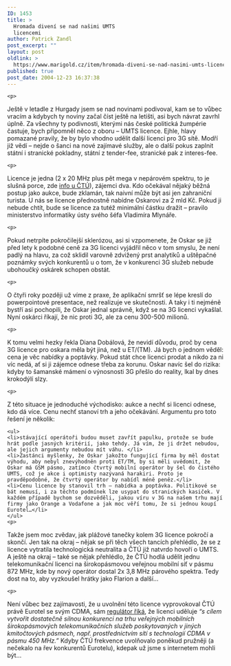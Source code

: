 ```yaml
---
ID: 1453
title: >
  Hromada divení se nad našimi UMTS
  licencemi
author: Patrick Zandl
post_excerpt: ""
layout: post
oldlink: >
  https://www.marigold.cz/item/hromada-diveni-se-nad-nasimi-umts-licencemi
published: true
post_date: 2004-12-23 16:37:38
---
```

	<p>
Ještě v letadle z Hurgady jsem se nad novinami podivoval, kam se to vůbec vracím a kdybych ty noviny začal číst ještě na letišti, asi bych návrat zavrhl úplně. Za všechny ty podivnosti, kterými nás české politická žumpérie častuje, bych připomněl něco z oboru – UMTS licence. Ejhle, hlavy pomazané pravily, že by bylo vhodno udělit další licenci pro 3G sítě. Modří již vědí – nejde o šanci na nové zajímavé služby, ale o další pokus zaplnit státní i stranické pokladny, státní z tender-fee, stranické pak z interes-fee. </p>

	<p>
Licence je jedna (2 x 20 MHz plus pět mega v nepárovém spektru, to je slušná porce, zde <a href="http://www.ctu.cz/art.php?iSearch=&amp;iArt=469">info u ČTÚ</a>), zájemci dva. Kdo očekával nějaký běžná postup jako aukce, bude zklamán, tak naivní může být asi jen zahraniční turista. U nás se licence přednostně nabídne Oskarovi za 2 mld Kč. Pokud ji nebude chtít, bude se licence za tutéž minimální částku dražit – pravilo ministerstvo informatiky ústy svého šéfa Vladimíra Mlynáře. </p>

	<p>
Pokud netrpíte pokročilejší sklerózou, asi si vzpomenete, že Oskar se již před lety k podobné ceně za 3G licenci vyjádřil něco v tom smyslu, že není padlý na hlavu, za což sklidil varovně zdvižený prst analytiků a uštěpačné poznámky svých konkurentů u o tom, že v konkurenci 3G služeb nebude ubohoučký oskárek schopen obstát. </p>

	<p>
O čtyři roky později už víme z praxe, že aplikační smršť se lépe kreslí do powerpointové presentace, než realizuje ve skutečnosti. A taky i ti nejméně bystří asi pochopili, že Oskar jednal správně, když se na 3G licenci vykašlal. Nyní oskárci říkají, že nic proti 3G, ale za cenu 300-500 milionů. </p>

	<p>
K tomu velmi hezky řekla Diana Dobálová, že nevidí důvodu, proč by cena 3G licence pro oskara měla být jiná, než u ET/(TM).  Já bych o jednom věděl: cena je věc nabídky a poptávky. Pokud stát chce licenci prodat a nikdo za ni víc nedá, ať si ji zájemce odnese třeba za korunu. Oskar navíc šel do rizika: kdyby to šamanské mámení o výnosnosti 3G přešlo do reality, lkal by dnes krokodýlí slzy. </p>

	<p>
Z této situace je jednoduché východisko: aukce a nechť si licenci odnese, kdo dá více. Cenu  nechť stanoví trh a jeho očekávání. Argumentu pro toto řešení je několik:</p>

	<ul>
	<li>stávající operátoři budou muset zavřít papulku, protože se bude hrát podle jasných kritérií, jako tehdy. Já vím, že ji držet nebudou, ale jejich argumenty nebudou mít váhu. </li>
	<li>Zastánci myšlenky, že Oskar jakožto fungující firma by měl dostat výhodu, aby nebyl znevýhodněn proti ET/TM, by si měli uvědomit, že Oskar má GSM pásmo, zatímco čtvrtý mobilní operátor by šel do čistého UMTS, což je akce i optimisty nazývaná harakiri. Proto je pravděpodobné, že čtvrtý operátor by nabídl méně peněz.</li>
	<li>Cenu licence by stanovil trh – nabídka a poptávka. Politikové se bát nemusí, i za těchto podmínek lze usypat do stranických kasiček. V každém případě bychom se dozvěděli, jakou víru v 3G na našem trhu mají firmy jako Orange a Vodafone a jak moc věří tomu, že si jednou koupí Eurotel…</li>
	</ul>
	<p>
Takže jsem moc zvědav, jak plážové tanečky kolem 3G licence pokročí a skončí. Jen tak na okraj – nějak se při těch všech tancích přehlédlo, že se z licence vytratila technologická neutralita a ČTÚ již natvrdo hovoří o UMTS. A ještě na okraj – také se nějak přehlédlo, že ČTÚ hodlá udělit jednu telekomunikační licenci na širokopásmovou veřejnou mobilní síť v pásmu 872 MHz, kde by nový operátor dostal 2x 3,8 MHz párového spektra. Tedy dost na to, aby vyzkoušel hrátky jako Flarion a další… </p>

	<p>
Není vůbec bez zajímavosti, že u uvolnění této licence vyprovokoval ČTÚ právě Eurotel se svým CDMA, sám <a href="http://www.ctu.cz/art.php?iSearch=&amp;iArt=470">regulátor říká</a>, že licenci uděluje <i>&#8220;s cílem vytvořit dostatečně silnou konkurenci na trhu veřejných  mobilních širokopásmových  telekomunikačních služeb poskytovaných v jiných kmitočtových pásmech, např. prostřednictvím sítí s technologií CDMA v pásmu 450 MHz.&#8221;</i> Kdyby ČTÚ frekvence uvolňovalo poněkud pružněji (a nečekalo na řev konkurentů Eurotelu), kdepak už jsme s internetem mohli být…
</p>

